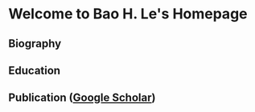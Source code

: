 # Welcome to Bao H. Le's Homepage

## Biography


## Education


## Publication ([Google Scholar](https://scholar.google.com/citations?user=NZh4CQoAAAAJ&hl=en))


